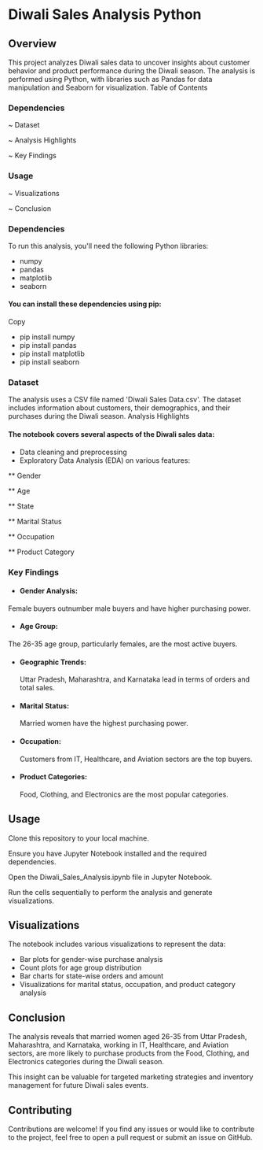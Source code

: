 
# Diwali Sales Analysis Python

## Overview
This project analyzes Diwali sales data to uncover insights about customer behavior and product performance during the Diwali season. The analysis is performed using Python, with libraries such as Pandas for data manipulation and Seaborn for visualization.
Table of Contents

### Dependencies
~ Dataset

~ Analysis Highlights

~ Key Findings

### Usage
~ Visualizations

~ Conclusion

### Dependencies
To run this analysis, you'll need the following Python libraries:

* numpy
* pandas
* matplotlib
* seaborn

#### You can install these dependencies using pip:
Copy
* pip install numpy 
* pip install pandas 
* pip install matplotlib 
* pip install seaborn
### Dataset
The analysis uses a CSV file named 'Diwali Sales Data.csv'. The dataset includes information about customers, their demographics, and their purchases during the Diwali season.
Analysis Highlights

#### The notebook covers several aspects of the Diwali sales data:

* Data cleaning and preprocessing
* Exploratory Data Analysis (EDA) on various features:

** Gender

** Age

** State

** Marital Status

** Occupation

** Product Category



### Key Findings

* ####  Gender Analysis:
Female buyers outnumber male buyers and have higher purchasing power.
* #### Age Group:
 The 26-35 age group, particularly females, are the most active buyers.
* #### Geographic Trends:
  Uttar Pradesh, Maharashtra, and Karnataka lead in terms of orders and total sales.
* #### Marital Status:
  Married women have the highest purchasing power.
* #### Occupation:
  Customers from IT, Healthcare, and Aviation sectors are the top buyers.
* #### Product Categories:
  Food, Clothing, and Electronics are the most popular categories.




## Usage 
Clone this repository to your local machine.

Ensure you have Jupyter Notebook installed and the required dependencies.

Open the Diwali_Sales_Analysis.ipynb file in Jupyter Notebook.

Run the cells sequentially to perform the analysis and generate visualizations.

## Visualizations
The notebook includes various visualizations to represent the data:

* Bar plots for gender-wise purchase analysis
* Count plots for age group distribution
* Bar charts for state-wise orders and amount
* Visualizations for marital status, occupation, and product category analysis

## Conclusion
The analysis reveals that married women aged 26-35 from Uttar Pradesh, Maharashtra, and Karnataka, working in IT, Healthcare, and Aviation sectors, are more likely to purchase products from the Food, Clothing, and Electronics categories during the Diwali season.

This insight can be valuable for targeted marketing strategies and inventory management for future Diwali sales events.
## Contributing

Contributions are welcome! If you find any issues or would like to contribute to the project, feel free to open a pull request or submit an issue on GitHub.

